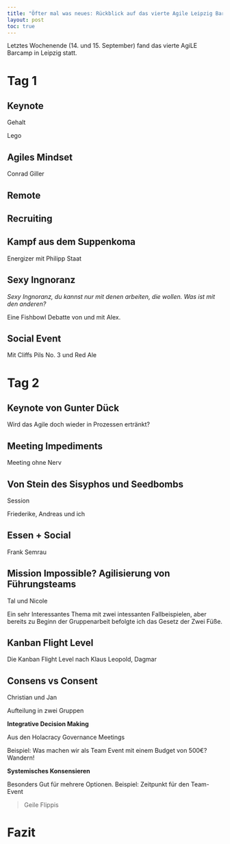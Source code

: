 ```yaml
---
title: "Öfter mal was neues: Rückblick auf das vierte Agile Leipzig Barcamp"
layout: post
toc: true
---
```


Letztes Wochenende (14. und 15. September) fand das vierte AgiLE Barcamp in Leipzig statt.


<!--break-->

# Tag 1

## Keynote

Gehalt

Lego

## Agiles Mindset

Conrad Giller 

## Remote

## Recruiting

## Kampf aus dem Suppenkoma

Energizer  mit Philipp Staat

## Sexy Ingnoranz

*Sexy Ingnoranz, du kannst nur mit denen arbeiten, die wollen.
Was ist mit den anderen?*

Eine Fishbowl Debatte von und mit Alex.

## Social Event

Mit Cliffs Pils No. 3 und Red Ale 

# Tag 2

## Keynote von Gunter Dück

Wird das Agile doch wieder in Prozessen ertränkt?


## Meeting Impediments

Meeting ohne Nerv

## Von Stein des Sisyphos und Seedbombs

Session

Friederike, Andreas und ich 

## Essen + Social

Frank Semrau

## Mission Impossible? Agilisierung von Führungsteams

Tal und Nicole

Ein sehr Interessantes Thema mit zwei intessanten Fallbeispielen, 
aber bereits zu Beginn der Gruppenarbeit befolgte ich das Gesetz der Zwei Füße.

## Kanban Flight Level

Die Kanban Flight Level nach Klaus Leopold, Dagmar

## Consens vs Consent

Christian und Jan

Aufteilung in zwei Gruppen

**Integrative Decision Making**

Aus den Holacracy Governance Meetings

Beispiel: Was machen wir als Team Event mit einem Budget von 500€? Wandern!

**Systemisches Konsensieren**

Besonders Gut für mehrere Optionen.
Beispiel: Zeitpunkt für den Team-Event

> Geile Flippis

# Fazit 
